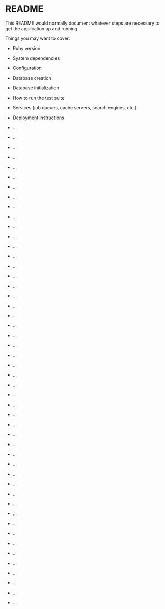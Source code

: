 # README

This README would normally document whatever steps are necessary to get the
application up and running.

Things you may want to cover:

* Ruby version

* System dependencies

* Configuration

* Database creation

* Database initialization

* How to run the test suite

* Services (job queues, cache servers, search engines, etc.)

* Deployment instructions

* ...
* ...
* ...
* ...
* ...
* ...
* ...
* ...
* ...
* ...
* ...
* ...
* ...
* ...
* ...
* ...
* ...
* ...
* ...
* ...
* ...
* ...
* ...
* ...
* ...
* ...
* ...
* ...
* ...
* ...
* ...
* ...
* ...
* ...
* ...
* ...
* ...
* ...
* ...
* ...
* ...
* ...
* ...
* ...
* ...
* ...
* ...
* ...
* ...
